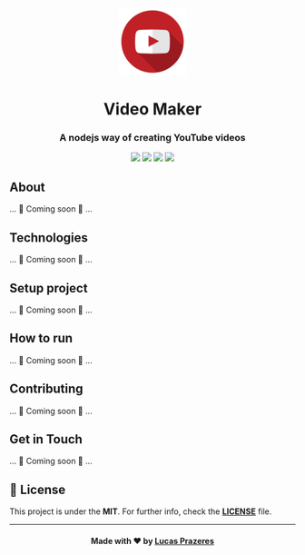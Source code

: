 <div id="header" align="center">
  <img src=".github/youtube-logo.png" width="120"/>
  <h1>Video Maker</h1>
  <h3>A nodejs way of creating YouTube videos</h3>

  <div>
    <img src="https://img.shields.io/badge/nodejs-v15.3-green" />
    <img src="https://img.shields.io/badge/typescript-v4.2-blue" />
    <img src="https://img.shields.io/badge/googleapis-v67.1-red" />
    <img src="https://img.shields.io/badge/watson-v6.0-blueviolet" />
  </div>
</div>

## About

... 🚧 Coming soon 🚧 ...

## Technologies

... 🚧 Coming soon 🚧 ...

## Setup project

... 🚧 Coming soon 🚧 ...

## How to run

... 🚧 Coming soon 🚧 ...

## Contributing

... 🚧 Coming soon 🚧 ...

## Get in Touch

... 🚧 Coming soon 🚧 ...

## 📝 License

This project is under the **MIT**. For further info, check the [**LICENSE**](LICENSE) file.

<hr />

<h4 align=center>Made with ❤️ by <a href="https://www.linkedin.com/in/lucas-prazeres/">Lucas Prazeres</a></h4>